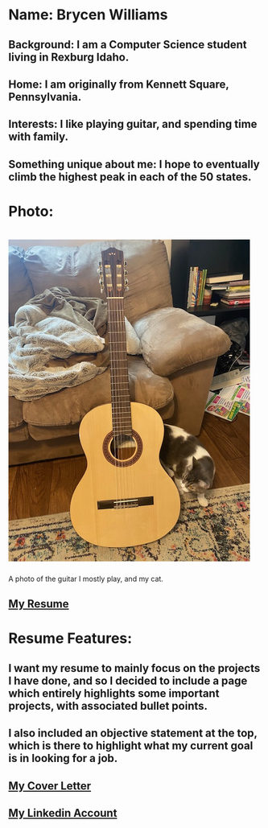 # Name: Brycen Williams

## Background: I am a Computer Science student living in Rexburg Idaho.

## Home: I am originally from Kennett Square, Pennsylvania. 

## Interests: I like playing guitar, and spending time with family.

## Something unique about me: I hope to eventually climb the highest peak in each of the 50 states.

# Photo:

# ![image](IMG.jpg)
A photo of the guitar I mostly play, and my cat. 

## [My Resume](Resume.pdf) 
# Resume Features:
## I want my resume to mainly focus on the projects I have done, and so I decided to include a page which entirely highlights some important projects, with associated bullet points.
## I also included an objective statement at the top, which is there to highlight what my current goal is in looking for a job.

## [My Cover Letter](Cover_Letter.pdf)

## [My Linkedin Account](https://www.linkedin.com/in/brycen-williams/)
